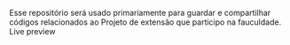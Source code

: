 Esse repositório será usado primariamente para guardar e compartilhar códigos relacionados ao Projeto de extensão que participo na fauculdade.
Live preview
